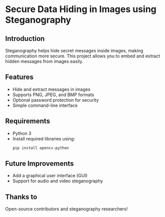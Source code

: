 # Secure Data Hiding in Images using Steganography

## Introduction

Steganography helps hide secret messages inside images, making communication more secure. This project allows you to embed and extract hidden messages from images easily.

## Features

- Hide and extract messages in images
- Supports PNG, JPEG, and BMP formats
- Optional password protection for security
- Simple command-line interface

## Requirements

- Python 3
- Install required libraries using:
  ```bash
  pip install opencv-python
  ```

## Future Improvements

- Add a graphical user interface (GUI)
- Support for audio and video steganography

## Thanks to

Open-source contributors and steganography researchers!

